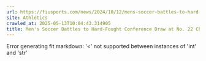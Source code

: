 ```yaml
---
url: https://fiusports.com/news/2024/10/12/mens-soccer-battles-to-hard-fought-conference-draw-at-no-22-charlotte.aspx
site: Athletics
crawled_at: 2025-05-13T10:04:43.314905
title: Men's Soccer Battles to Hard-Fought Conference Draw at No. 22 Charlotte - FIU Athletics
---
```


Error generating fit markdown: '<' not supported between instances of 'int' and 'str'